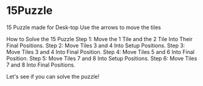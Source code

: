 # 15Puzzle
 15 Puzzle made for Desk-top
 Use the arrows to move the tiles
 
 How to Solve the 15 Puzzle 
 Step 1: Move the 1 Tile and the 2 Tile Into Their Final Positions. 
 Step 2: Move Tiles 3 and 4 Into Setup Positions. 
 Step 3: Move Tiles 3 and 4 Into Final Position.
 Step 4: Move Tiles 5 and 6 Into Final Position. 
 Step 5: Move Tiles 7 and 8 Into Setup Positions. 
 Step 6: Move Tiles 7 and 8 Into Final Positions.
 
 Let's see if you can solve the puzzle! 
 
 
